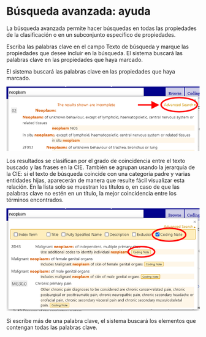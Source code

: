 ﻿# Búsqueda avanzada: ayuda

La búsqueda avanzada permite hacer búsquedas en todas las propiedades de la clasificación o en un subconjunto específico de propiedades.

Escriba las palabras clave en el campo Texto de búsqueda y marque las propiedades que desee incluir en la búsqueda. El sistema buscará las palabras clave en las propiedades que haya marcado. 

El sistema buscará las palabras clave en las propiedades que haya marcado. 

![screenshot of the advanced search](img/advanced-search.png "Advanced search")

Los resultados se clasifican por el grado de coincidencia entre el texto buscado y las frases en la CIE. También se agrupan usando la jerarquía de la CIE: si el texto de búsqueda coincide con una categoría padre y varias entidades hijas, aparecerán de manera que resulte fácil visualizar esta relación. En la lista solo se muestran los títulos o, en caso de que las palabras clave no estén en un título, la mejor coincidencia entre los términos encontrados.

![screenshot of the advanced search results](img/advanced-search-results.png "Advanced search results")

Si escribe más de una palabra clave, el sistema buscará los elementos que contengan todas las palabras clave. 